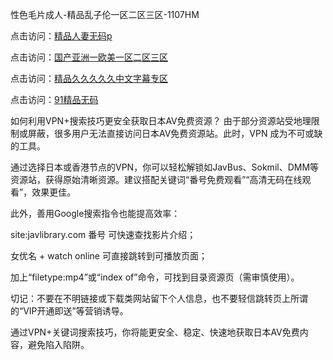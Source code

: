 性色毛片成人-精品乱子伦一区二区三区-1107HM

点击访问：<a href="https://heiliao2dmwwy.pages.dev">精品人妻无码p</a>

点击访问：<a href="https://heiliao2dmwwy.pages.dev">国产亚洲一欧美一区二区三区</a>

点击访问：<a href="https://heiliaoe8ajia.pages.dev">精品久久久久久中文字幕专区</a>

点击访问：<a href="https://heiliaoxwd5i8.pages.dev">91精品无码</a>

如何利用VPN+搜索技巧更安全获取日本AV免费资源？
由于部分资源站受地理限制或屏蔽，很多用户无法直接访问日本AV免费资源站。此时，VPN 成为不可或缺的工具。

通过选择日本或香港节点的VPN，你可以轻松解锁如JavBus、Sokmil、DMM等资源站，获得原始清晰资源。建议搭配关键词“番号免费观看”“高清无码在线观看”，效果更佳。

此外，善用Google搜索指令也能提高效率：

site:javlibrary.com 番号 可快速查找影片介绍；

女优名 + watch online 可直接跳转到可播放页面；

加上“filetype:mp4”或“index of”命令，可找到目录资源页（需审慎使用）。

切记：不要在不明链接或下载类网站留下个人信息，也不要轻信跳转页上所谓的“VIP开通即送”等营销诱导。

通过VPN+关键词搜索技巧，你将能更安全、稳定、快速地获取日本AV免费内容，避免陷入陷阱。


<span style="display:none;">[Canonical link]( )</span>
